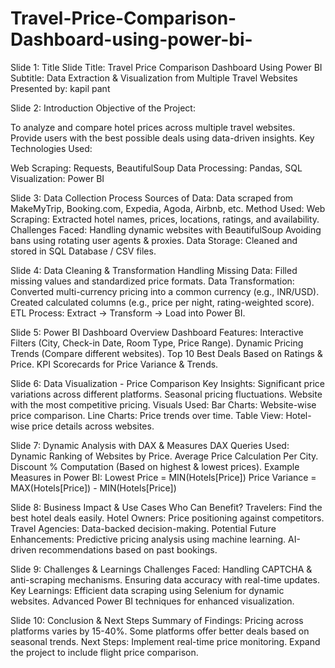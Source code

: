 # Travel-Price-Comparison-Dashboard-using-power-bi-

 Slide 1: Title Slide
Title: Travel Price Comparison Dashboard Using Power BI
Subtitle: Data Extraction & Visualization from Multiple Travel Websites
Presented by: kapil pant 


Slide 2: Introduction
Objective of the Project:

To analyze and compare hotel prices across multiple travel websites.
Provide users with the best possible deals using data-driven insights.
Key Technologies Used:

Web Scraping: Requests, BeautifulSoup
Data Processing: Pandas, SQL
Visualization: Power BI

 Slide 3: Data Collection Process
Sources of Data:
Data scraped from MakeMyTrip, Booking.com, Expedia, Agoda, Airbnb, etc.
Method Used:
Web Scraping: Extracted hotel names, prices, locations, ratings, and availability.
Challenges Faced:
Handling dynamic websites with BeautifulSoup
Avoiding bans using rotating user agents & proxies.
Data Storage:
Cleaned and stored in SQL Database / CSV files.

 Slide 4: Data Cleaning & Transformation
Handling Missing Data:
Filled missing values and standardized price formats.
Data Transformation:
Converted multi-currency pricing into a common currency (e.g., INR/USD).
Created calculated columns (e.g., price per night, rating-weighted score).
ETL Process:
Extract → Transform → Load into Power BI.

Slide 5: Power BI Dashboard Overview
Dashboard Features:
Interactive Filters (City, Check-in Date, Room Type, Price Range).
Dynamic Pricing Trends (Compare different websites).
Top 10 Best Deals Based on Ratings & Price.
KPI Scorecards for Price Variance & Trends.


Slide 6: Data Visualization - Price Comparison
Key Insights:
Significant price variations across different platforms.
Seasonal pricing fluctuations.
Website with the most competitive pricing.
Visuals Used:
Bar Charts: Website-wise price comparison.
Line Charts: Price trends over time.
Table View: Hotel-wise price details across websites.

 Slide 7: Dynamic Analysis with DAX & Measures
DAX Queries Used:
Dynamic Ranking of Websites by Price.
Average Price Calculation Per City.
Discount % Computation (Based on highest & lowest prices).
Example Measures in Power BI:
Lowest Price = MIN(Hotels[Price])
Price Variance = MAX(Hotels[Price]) - MIN(Hotels[Price])

Slide 8: Business Impact & Use Cases
Who Can Benefit?
Travelers: Find the best hotel deals easily.
Hotel Owners: Price positioning against competitors.
Travel Agencies: Data-backed decision-making.
Potential Future Enhancements:
Predictive pricing analysis using machine learning.
AI-driven recommendations based on past bookings.

 Slide 9: Challenges & Learnings
Challenges Faced:
Handling CAPTCHA & anti-scraping mechanisms.
Ensuring data accuracy with real-time updates.
Key Learnings:
Efficient data scraping using Selenium for dynamic websites.
Advanced Power BI techniques for enhanced visualization.

Slide 10: Conclusion & Next Steps
Summary of Findings:
Pricing across platforms varies by 15-40%.
Some platforms offer better deals based on seasonal trends.
Next Steps:
Implement real-time price monitoring.
Expand the project to include flight price comparison.
